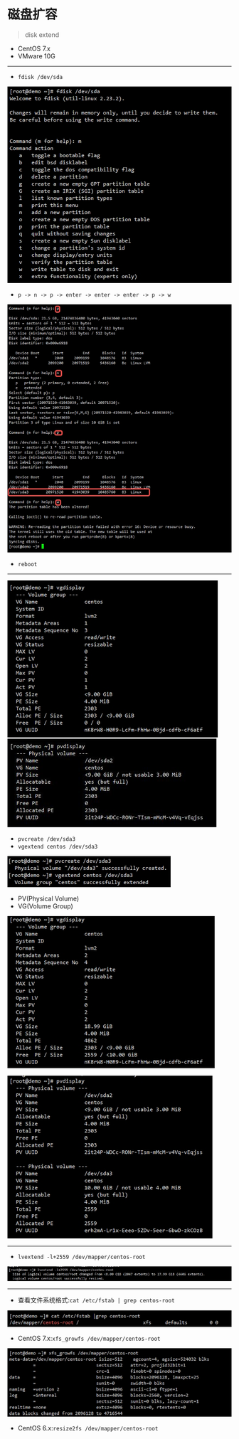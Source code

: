 # 磁盘扩容
> disk extend

- CentOS 7.x
- VMware 10G

---


- `fdisk /dev/sda`

![](./disk_extend/fdisk_help.jpg)

- `p -> n -> p -> enter -> enter -> enter -> p -> w`

![](./disk_extend/fdisk_command.jpg)

- `reboot`

---

![](./disk_extend/vgdisplay_before.jpg)
![](./disk_extend/pvdisplay_before.jpg)

- `pvcreate /dev/sda3`
- `vgextend centos /dev/sda3`

![](./disk_extend/create_extend.jpg)

- PV(Physical Volume)
- VG(Volume Group)

![](./disk_extend/vgdisplay_after.jpg)

![](./disk_extend/pvdisplay_after.jpg)


---

- `lvextend -l+2559 /dev/mapper/centos-root`

![](./disk_extend/lvextend.jpg)



---
- 查看文件系统格式:`cat /etc/fstab | grep centos-root`

![](./disk_extend/fstab.jpg)

- CentOS 7.x:`xfs_growfs /dev/mapper/centos-root`

![](./disk_extend/xfs_growfs.jpg)

- CentOS 6.x:`resize2fs /dev/mapper/centos-root`



